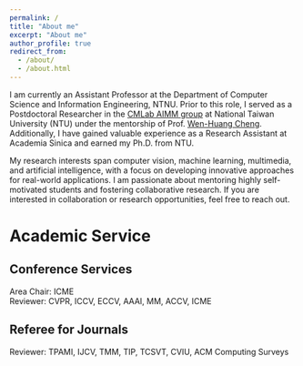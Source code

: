 ```yaml
---
permalink: /
title: "About me"
excerpt: "About me"
author_profile: true
redirect_from: 
  - /about/
  - /about.html
---
```



I am currently an Assistant Professor at the Department of Computer Science and Information Engineering, NTNU. Prior to this role, I served as a Postdoctoral Researcher in the [CMLab AIMM group](https://aimm.cmlab.csie.ntu.edu.tw/index.html) at National Taiwan University (NTU) under the mentorship of Prof. [Wen-Huang Cheng](https://www.csie.ntu.edu.tw/~wenhuang/). Additionally, I have gained valuable experience as a Research Assistant at Academia Sinica and earned my Ph.D. from NTU.

My research interests span computer vision, machine learning, multimedia, and artificial intelligence, with a focus on developing innovative approaches for real-world applications. I am passionate about mentoring highly self-motivated students and fostering collaborative research. If you are interested in collaboration or research opportunities, feel free to reach out.


# Academic Service

## Conference Services  

Area Chair: ICME  
Reviewer: CVPR, ICCV, ECCV, AAAI, MM, ACCV, ICME 

## Referee for Journals  
Reviewer: TPAMI, IJCV, TMM, TIP, TCSVT, CVIU, ACM Computing Surveys 
